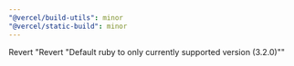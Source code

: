 ```yaml
---
"@vercel/build-utils": minor
"@vercel/static-build": minor
---
```


Revert "Revert "Default ruby to only currently supported version (3.2.0)""
